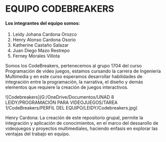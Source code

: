 # EQUIPO CODEBREAKERS
#### Los integrantes del equipo somos: 
1. Leidy Johana Cardona Orozco
2. Henry Alonso Cardona Osorio
3. Katherine Castaño Salazar
4. Juan Diego Mazo Restrepo
5. Ferney Morales Villota

Somos los CodeBreakers, pertenecemos al grupo 1704 del curso Programación de video juegos, estamos cursando la carrera de Ingeniería Multimedia y en este curso esperamos desarrollar habilidades de integración entre la programación, la narrativa, el diseño y demás elementos que requiere la creación de juegos interactivos.   

![Codebreakers](G:/OneDrive/Documentos/UNAD 8 LEIDY/PROGRAMACIÓN PARA VIDEOJUEGOS/TAREA 1/CodeBreakers/PERFIL DEL EQUIPO/LEIDY/Codebreakers.jpg)

Henry Cardona: La creación de este repositorio grupal, permite la integración y aplicación de conocimientos, en el marco del dessarollo de videojuegos y proyectos multimediales, haciendo enfasis en explorar las ventajas del trabajo en equipo.

